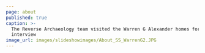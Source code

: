 ```yaml
---
page: about
published: true
caption: >-
  The Reverse Archaeology team visited the Warren G Alexander homes for a group
  interview
image_url: images/slideshowimages/About_SS_WarrenG2.JPG
---
```

